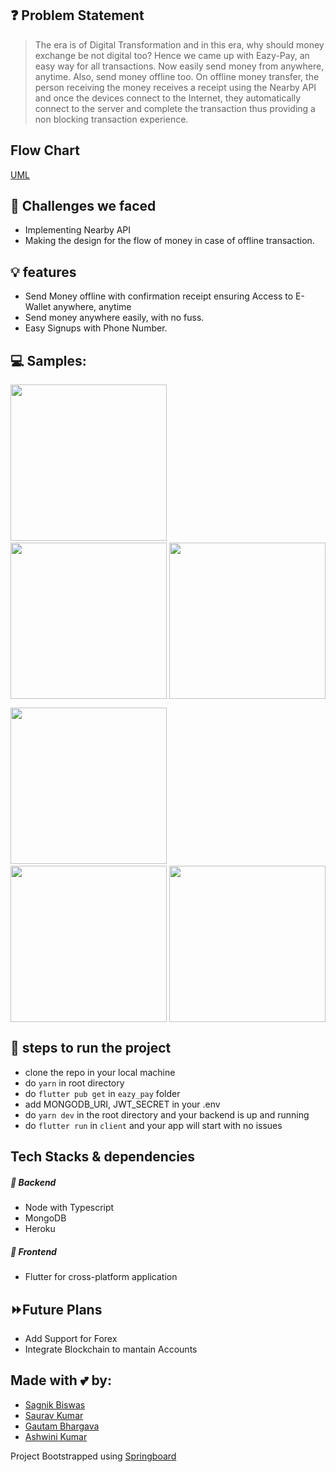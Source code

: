 ## ❓ Problem Statement
> The era is of Digital Transformation and in this era, why should money exchange be not digital too? Hence we came up with Eazy-Pay, an easy way for all transactions. Now easily send money from anywhere, anytime. Also, send money offline too. On offline money transfer, the person receiving the money receives a receipt using the Nearby API and once the devices connect to the Internet, they automatically connect to the server and complete the transaction thus providing a non blocking transaction experience.

## Flow Chart

[UML](https://github.com/sbiswas2209/Eazy-Pay/blob/main/UML.PNG)

## 🤔 Challenges we faced
- Implementing Nearby API
- Making the design for the flow of money in case of offline transaction.

## 💡 features

- Send Money offline with confirmation receipt ensuring Access to E-Wallet anywhere, anytime
- Send money anywhere easily, with no fuss.
- Easy Signups with Phone Number.


## 💻 Samples:

<img src="https://github.com/sbiswas2209/Eazy-Pay/blob/main/eazy_pay/Screenshots/HomeScreen.png" width="250"> &nbsp;&nbsp;&nbsp;&nbsp; <img src="https://github.com/sbiswas2209/Eazy-Pay/blob/main/eazy_pay/Screenshots/home-ui.gif" width="250" style="float:right"> &nbsp;&nbsp;&nbsp;&nbsp; &nbsp;&nbsp;&nbsp;&nbsp; <img src="" width="250">

<img src="https://github.com/sbiswas2209/Eazy-Pay/blob/main/eazy_pay/Screenshots/login.gif" width="250"> &nbsp;&nbsp;&nbsp;&nbsp; <img src="https://github.com/sbiswas2209/Eazy-Pay/blob/main/eazy_pay/Screenshots/Send-Screen.png" width="250" style="float:right"> &nbsp;&nbsp;&nbsp;&nbsp; &nbsp;&nbsp;&nbsp;&nbsp; <img src="" width="250">

## 👣 steps to run the project
- clone the repo in your local machine
- do ```yarn``` in root directory
- do ```flutter pub get``` in ```eazy_pay``` folder
- add MONGODB_URI, JWT_SECRET in your .env
- do ```yarn dev``` in the root directory and your backend is up and running
- do ```flutter run``` in ```client``` and your app will start with no issues

## Tech Stacks & dependencies
##### 🤖 Backend
- Node with Typescript
- MongoDB
- Heroku

##### 🌟 Frontend
- Flutter for cross-platform application

## ⏩Future Plans

- Add Support for Forex
- Integrate Blockchain to mantain Accounts

## Made with 💕 by: 
- [Sagnik Biswas](https://github.com/sbiswas2209)
- [Saurav Kumar](https://github.com/microsaurav)
- [Gautam Bhargava](https://github.com/bhargav41)
- [Ashwini Kumar](https://github.com/ashwinikumar01)


Project Bootstrapped using [Springboard](https://github.com/srm-kzilla/springboard)

